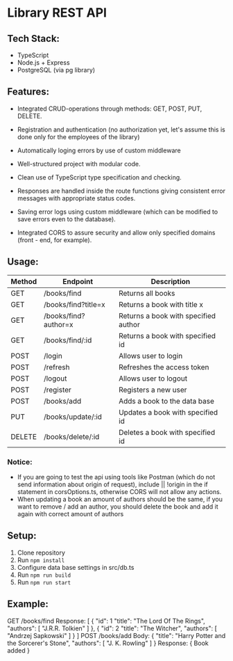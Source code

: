 # Library REST API

## Tech Stack:
- TypeScript
- Node.js + Express
- PostgreSQL (via pg library)

## Features:

- Integrated CRUD-operations through methods: GET, POST, PUT, DELETE.

- Registration and authentication (no authorization yet, let's assume this is done only for the employees of the library)

- Automatically loging errors by use of custom middleware

- Well-structured project with modular code.

- Clean use of TypeScript type specification and checking.

- Responses are handled inside the route functions giving consistent error messages with appropriate status codes.

- Saving error logs using custom middleware (which can be modified to save errors even to the database).

- Integrated CORS to assure security and allow only specified domains (front - end, for example).

## Usage: 

| Method |       Endpoint       |             Description              | 
|--------|----------------------|--------------------------------------|
| GET    | /books/find          | Returns all books                    |
| GET    | /books/find?title=x  | Returns a book with title x          |
| GET    | /books/find?author=x | Returns a book with specified author |
| GET    | /books/find/:id      | Returns a book with specified id     |
| POST   | /login               | Allows user to login                 | 
| POST   | /refresh             | Refreshes the access token           |
| POST   | /logout              | Allows user to logout                |
| POST   | /register            | Registers a new user                 |
| POST   | /books/add           | Adds a book to the data base         |
| PUT    | /books/update/:id    | Updates a book with specified id     |
| DELETE | /books/delete/:id    | Deletes a book with specified id     |

### Notice:

- If you are going to test the api using tools like Postman (which do not send information about origin of request), include || !origin in the if statement in corsOptions.ts, otherwise CORS will not allow any actions. 
- When updating a book an amount of authors should be the same, if you want to remove / add an author, you should delete the book and add it again with correct amount of authors

## Setup:
1. Clone repository
2. Run `npm install`
3. Configure data base settings in src/db.ts
4. Run `npm run build`
5. Run `npm run start`

## Example:
GET /books/find
Response: 
[
    {
        "id": 1
        "title": "The Lord Of The Rings",
        "authors": [ "J.R.R. Tolkien" ]
    },
    {
        "id": 2
        "title": "The Witcher",
        "authors": [ "Andrzej Sapkowski" ]
    }
]
POST /books/add
Body: 
{
    "title": "Harry Potter and the Sorcerer's Stone",
    "authors": [ "J. K. Rowling" ]
}
Response: 
{ Book added }